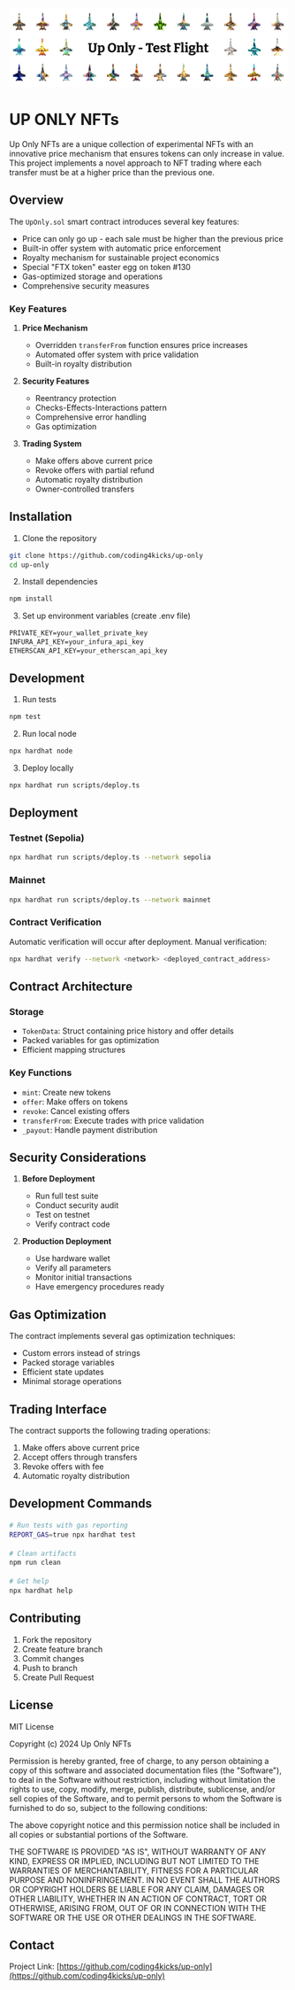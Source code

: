 ![Up Only NFTs Banner](./UpOnlyNFTs/assets/banner_image.png)

# UP ONLY NFTs

Up Only NFTs are a unique collection of experimental NFTs with an innovative price mechanism that ensures tokens can only increase in value. This project implements a novel approach to NFT trading where each transfer must be at a higher price than the previous one.

## Overview

The `UpOnly.sol` smart contract introduces several key features:

- Price can only go up - each sale must be higher than the previous price
- Built-in offer system with automatic price enforcement
- Royalty mechanism for sustainable project economics
- Special "FTX token" easter egg on token #130
- Gas-optimized storage and operations
- Comprehensive security measures

### Key Features

1. **Price Mechanism**

   - Overridden `transferFrom` function ensures price increases
   - Automated offer system with price validation
   - Built-in royalty distribution

2. **Security Features**

   - Reentrancy protection
   - Checks-Effects-Interactions pattern
   - Comprehensive error handling
   - Gas optimization

3. **Trading System**
   - Make offers above current price
   - Revoke offers with partial refund
   - Automatic royalty distribution
   - Owner-controlled transfers

## Installation

1. Clone the repository

```bash
git clone https://github.com/coding4kicks/up-only
cd up-only
```

2. Install dependencies

```bash
npm install
```

3. Set up environment variables (create .env file)

```env
PRIVATE_KEY=your_wallet_private_key
INFURA_API_KEY=your_infura_api_key
ETHERSCAN_API_KEY=your_etherscan_api_key
```

## Development

1. Run tests

```bash:README.md
npm test
```

2. Run local node

```bash
npx hardhat node
```

3. Deploy locally

```bash
npx hardhat run scripts/deploy.ts
```

## Deployment

### Testnet (Sepolia)

```bash
npx hardhat run scripts/deploy.ts --network sepolia
```

### Mainnet

```bash
npx hardhat run scripts/deploy.ts --network mainnet
```

### Contract Verification

Automatic verification will occur after deployment. Manual verification:

```bash
npx hardhat verify --network <network> <deployed_contract_address>
```

## Contract Architecture

### Storage

- `TokenData`: Struct containing price history and offer details
- Packed variables for gas optimization
- Efficient mapping structures

### Key Functions

- `mint`: Create new tokens
- `offer`: Make offers on tokens
- `revoke`: Cancel existing offers
- `transferFrom`: Execute trades with price validation
- `_payout`: Handle payment distribution

## Security Considerations

1. **Before Deployment**

   - Run full test suite
   - Conduct security audit
   - Test on testnet
   - Verify contract code

2. **Production Deployment**
   - Use hardware wallet
   - Verify all parameters
   - Monitor initial transactions
   - Have emergency procedures ready

## Gas Optimization

The contract implements several gas optimization techniques:

- Custom errors instead of strings
- Packed storage variables
- Efficient state updates
- Minimal storage operations

## Trading Interface

The contract supports the following trading operations:

1. Make offers above current price
2. Accept offers through transfers
3. Revoke offers with fee
4. Automatic royalty distribution

## Development Commands

```bash
# Run tests with gas reporting
REPORT_GAS=true npx hardhat test

# Clean artifacts
npm run clean

# Get help
npx hardhat help
```

## Contributing

1. Fork the repository
2. Create feature branch
3. Commit changes
4. Push to branch
5. Create Pull Request

## License

MIT License

Copyright (c) 2024 Up Only NFTs

Permission is hereby granted, free of charge, to any person obtaining a copy
of this software and associated documentation files (the "Software"), to deal
in the Software without restriction, including without limitation the rights
to use, copy, modify, merge, publish, distribute, sublicense, and/or sell
copies of the Software, and to permit persons to whom the Software is
furnished to do so, subject to the following conditions:

The above copyright notice and this permission notice shall be included in all
copies or substantial portions of the Software.

THE SOFTWARE IS PROVIDED "AS IS", WITHOUT WARRANTY OF ANY KIND, EXPRESS OR
IMPLIED, INCLUDING BUT NOT LIMITED TO THE WARRANTIES OF MERCHANTABILITY,
FITNESS FOR A PARTICULAR PURPOSE AND NONINFRINGEMENT. IN NO EVENT SHALL THE
AUTHORS OR COPYRIGHT HOLDERS BE LIABLE FOR ANY CLAIM, DAMAGES OR OTHER
LIABILITY, WHETHER IN AN ACTION OF CONTRACT, TORT OR OTHERWISE, ARISING FROM,
OUT OF OR IN CONNECTION WITH THE SOFTWARE OR THE USE OR OTHER DEALINGS IN THE
SOFTWARE.

## Contact

Project Link: [https://github.com/coding4kicks/up-only](https://github.com/coding4kicks/up-only)
